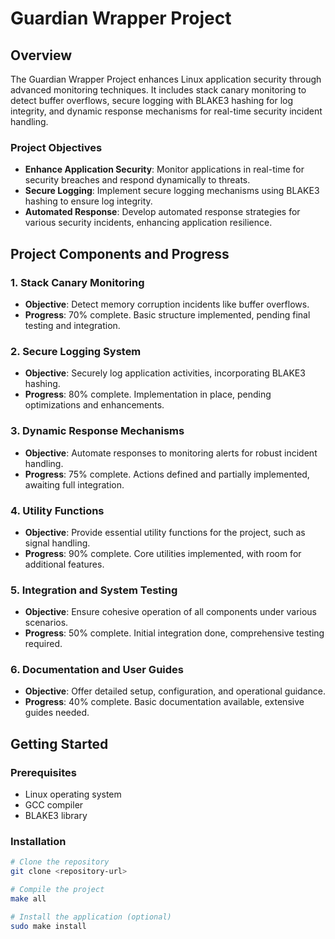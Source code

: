 # Guardian Wrapper Project

## Overview

The Guardian Wrapper Project enhances Linux application security through advanced monitoring techniques. It includes stack canary monitoring to detect buffer overflows, secure logging with BLAKE3 hashing for log integrity, and dynamic response mechanisms for real-time security incident handling.

### Project Objectives

- **Enhance Application Security**: Monitor applications in real-time for security breaches and respond dynamically to threats.
- **Secure Logging**: Implement secure logging mechanisms using BLAKE3 hashing to ensure log integrity.
- **Automated Response**: Develop automated response strategies for various security incidents, enhancing application resilience.

## Project Components and Progress

### 1. Stack Canary Monitoring

- **Objective**: Detect memory corruption incidents like buffer overflows.
- **Progress**: 70% complete. Basic structure implemented, pending final testing and integration.

### 2. Secure Logging System

- **Objective**: Securely log application activities, incorporating BLAKE3 hashing.
- **Progress**: 80% complete. Implementation in place, pending optimizations and enhancements.

### 3. Dynamic Response Mechanisms

- **Objective**: Automate responses to monitoring alerts for robust incident handling.
- **Progress**: 75% complete. Actions defined and partially implemented, awaiting full integration.

### 4. Utility Functions

- **Objective**: Provide essential utility functions for the project, such as signal handling.
- **Progress**: 90% complete. Core utilities implemented, with room for additional features.

### 5. Integration and System Testing

- **Objective**: Ensure cohesive operation of all components under various scenarios.
- **Progress**: 50% complete. Initial integration done, comprehensive testing required.

### 6. Documentation and User Guides

- **Objective**: Offer detailed setup, configuration, and operational guidance.
- **Progress**: 40% complete. Basic documentation available, extensive guides needed.

## Getting Started

### Prerequisites

- Linux operating system
- GCC compiler
- BLAKE3 library

### Installation

```bash
# Clone the repository
git clone <repository-url>

# Compile the project
make all

# Install the application (optional)
sudo make install
